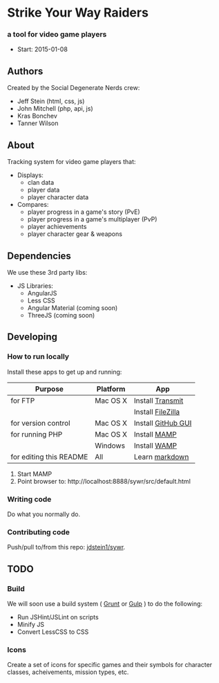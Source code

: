 # Strike Your Way Raiders

### a tool for video game players

* Start:  2015-01-08

## Authors

Created by the Social Degenerate Nerds crew:

* Jeff Stein (html, css, js)
* John Mitchell (php, api, js)
* Kras Bonchev
* Tanner Wilson

## About

Tracking system for video game players that:

* Displays:
  * clan data
  * player data
  * player character data
* Compares:
  * player progress in a game's story (PvE)
  * player progress in a game's multiplayer (PvP)
  * player achievements
  * player character gear & weapons

## Dependencies

We use these 3rd party libs:

* JS Libraries:
  * AngularJS
  * Less CSS
  * Angular Material (coming soon)
  * ThreeJS (coming soon)

## Developing

### How to run locally

Install these apps to get up and running:

| Purpose                 | Platform   | App      |
| ----------------------- | ---------- | -------- |
| for FTP                 | Mac OS X   | Install [Transmit](http://www.panic.com/transmit/) |
|                         |            | Install [FileZilla](https://filezilla-project.org/) |
| for version control     | Mac OS X   | Install [GitHub GUI](http://mac.github.com/) |
| for running PHP         | Mac OS X   | Install [MAMP](http://www.mamp.info/) |
|                         | Windows    | Install [WAMP](http://www.wampserver.com/) |
| for editing this README | All        | Learn [markdown](https://github.com/adam-p/markdown-here/wiki/Markdown-Cheatsheet) |

1) Start MAMP
2) Point browser to:  http://localhost:8888/sywr/src/default.html

### Writing code

Do what you normally do.

### Contributing code

Push/pull to/from this repo: [jdstein1/sywr](https://github.com/jdstein1/sywr).

## TODO

### Build

We will soon use a build system ( [Grunt](http://gruntjs.com/) or [Gulp](http://gulpjs.com/) ) to do the following:

* Run JSHint/JSLint on scripts
* Minify JS
* Convert LessCSS to CSS

### Icons

Create a set of icons for specific games and their symbols for character classes, acheivements, mission types, etc.

